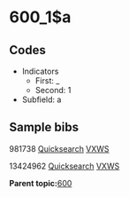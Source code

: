 # 600\_1$a

## Codes

-   Indicators
    -   First: \_
    -   Second: 1
-   Subfield: a

## Sample bibs

981738 [Quicksearch](https://search.library.yale.edu/catalog/981738) [VXWS](http://prodorbis.library.yale.edu:7014/vxws/GetHoldingsService?bibId=981738)

13424962 [Quicksearch](https://search.library.yale.edu/catalog/13424962) [VXWS](http://prodorbis.library.yale.edu:7014/vxws/GetHoldingsService?bibId=13424962)

**Parent topic:**[600](../../tags/600/600.md)


